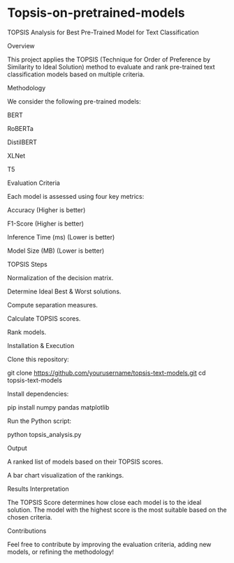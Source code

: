 # Topsis-on-pretrained-models
TOPSIS Analysis for Best Pre-Trained Model for Text Classification

Overview

This project applies the TOPSIS (Technique for Order of Preference by Similarity to Ideal Solution) method to evaluate and rank pre-trained text classification models based on multiple criteria.

Methodology

We consider the following pre-trained models:

BERT

RoBERTa

DistilBERT

XLNet

T5

Evaluation Criteria

Each model is assessed using four key metrics:

Accuracy (Higher is better)

F1-Score (Higher is better)

Inference Time (ms) (Lower is better)

Model Size (MB) (Lower is better)

TOPSIS Steps

Normalization of the decision matrix.

Determine Ideal Best & Worst solutions.

Compute separation measures.

Calculate TOPSIS scores.

Rank models.

Installation & Execution

Clone this repository:

git clone https://github.com/yourusername/topsis-text-models.git
cd topsis-text-models

Install dependencies:

pip install numpy pandas matplotlib

Run the Python script:

python topsis_analysis.py

Output

A ranked list of models based on their TOPSIS scores.

A bar chart visualization of the rankings.

Results Interpretation

The TOPSIS Score determines how close each model is to the ideal solution. The model with the highest score is the most suitable based on the chosen criteria.

Contributions

Feel free to contribute by improving the evaluation criteria, adding new models, or refining the methodology!

